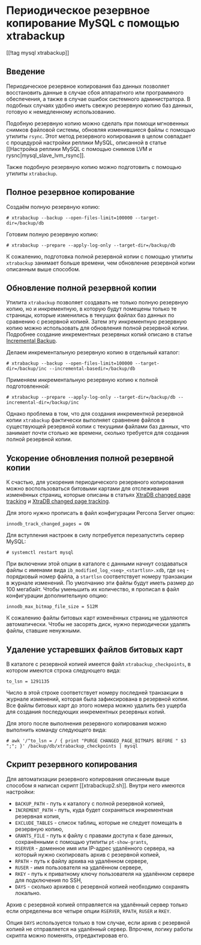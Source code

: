 Периодическое резервное копирование MySQL с помощью xtrabackup
==============================================================

[[!tag mysql xtrabackup]]

Введение
--------

Периодическое резервное копирования баз данных позволяет восстановить данные в случае сбоя аппаратного или программного обеспечения, а также в случае ошибок системного администратора. В подобных случаях удобно иметь свежую резервную копию баз данных, готовую к немедленному использованию.

Подобную резервную копию можно сделать при помощи мгновенных снимков файловой системы, обновляя изменившиеся файлы с помощью утилиты `rsync`. Этот метод резервного копирования в целом совпадает с процедурой настройки реплики MySQL, описанной в статье [[Настройка реплики MySQL с помощью снимков LVM и rysnc|mysql_slave_lvm_rsync]].

Также подобную резервную копию можно подготовить с помощью утилиты `xtrabackup`. 

Полное резервное копирование
----------------------------

Создаём полную резервную копию:

    # xtrabackup --backup --open-files-limit=100000 --target-dir=/backup/db

Готовим полную резервную копию:

    # xtrabackup --prepare --apply-log-only --target-dir=/backup/db

К сожалению, подготовка полной резервной копии с помощью утилиты `xtrabackup` занимает больше времени, чем обновление резервной копии описанным выше способом.

Обновление полной резервной копии
---------------------------------

Утилита `xtrabackup` позволяет создавать не только полную резервную копию, но и инкрементную, в которую будут помещены только те страницы, которые изменились в текущих файлах баз данных по сравнению с резервной копией. Затем эту инкрементную резервную копию можно использовать для обновления полной резервной копии. Подробнее создание инкрементных резервных копий описано в статье [Incremental Backup](https://docs.percona.com/percona-xtrabackup/2.4/backup_scenarios/incremental_backup.html).

Делаем инкрементальную резервную копию в отдельный каталог:

    # xtrabackup --backup --open-files-limit=100000 --target-dir=/backup/inc --incremental-basedir=/backup/db

Применяем инкрементальную резервную копию к полной подготовленной:

    # xtrabackup --prepare --apply-log-only --target-dir=/backup/db --incremental-dir=/backup/inc

Однако проблема в том, что для создания инкрементной резервной копии `xtrabackup` фактически выполняет сравнение файлов в существующей резервной копии с текущими файлами баз данных, что занимает почти столько же времени, сколько требуется для создания полной резервной копии.

Ускорение обновления полной резервной копии
-------------------------------------------

К счастью, для ускорения периодического резервного копирования можно воспользоваться битовыми картами для отслеживания изменённых страниц, которые описаны в статьях [XtraDB changed page tracking](https://www.percona.com/doc/percona-server/5.6/management/changed_page_tracking.html) и [XtraDB changed page tracking](https://docs.percona.com/percona-server/5.7/management/changed_page_tracking.html).

Для этого нужно прописать в файл конфигурации Percona Server опцию:

    innodb_track_changed_pages = ON

Для вступления настроек в силу потребуется перезапустить сервер MySQL:

    # systemctl restart mysql

При включении этой опции в каталоге с данными начнут создаваться файлы с именами вида `ib_modified_log_<seq>_<startlsn>.xdb`, где `seq` - порядковый номер файла, а `startlsn` соответствует номеру транзакции в журнале изменений. По умолчанию эти файлы будут иметь размер до 100 мегабайт. Чтобы уменьшить их количество, я прописал в файл конфигурации дополнительную опцию:

    innodb_max_bitmap_file_size = 512M

К сожалению файлы битовых карт изменённых страниц не удаляются автоматически. Чтобы не засорять диск, нужно периодически удалять файлы, ставшие ненужными.

Удаление устаревших файлов битовых карт
---------------------------------------

В каталоге с резервной копией имеется файл `xtrabackup_checkpoints`, в котором имеются строка следующего вида:

    to_lsn = 1291135

Число в этой строке соответствует номеру последней транзакции в журнале изменений, которая была зафиксирована в резервной копии. Все файлы битовых карт до этого номера можно удалить без ущерба для создания последующих инкрементных резервных копий.

Для этого после выполнения резервного копирования можно выполнить команду следующего вида:

    # awk '/^to_lsn = / { print "PURGE CHANGED_PAGE_BITMAPS BEFORE " $3 ";"; }' /backup/db/xtrabackup_checkpoints | mysql

Скрипт резервного копирования
-----------------------------

Для автоматизации резервного копирования описанным выше способом я написал скрипт [[xtrabackup2.sh]]. Внутри него имеются настройки:

* `BACKUP_PATH` - путь к каталогу с полной резервной копией,
* `INCREMENT_PATH` - путь, куда будет сохраняться инкрементная резервная копия,
* `EXCLUDE_TABLES` - список таблиц, которые не следует помещать в резервную копию,
* `GRANTS_FILE` - путь к файлу с правами доступа к базе данных, сохранёнными с помощью утилиты `pt-show-grants`,
* `RSERVER` - доменное имя или IP-адрес удалённого сервера, на который нужно скопировать архив с резервной копией,
* `RPATH` - путь к файлу архива на удалённом сервере,
* `RUSER` - имя пользователя на удалённом сервере,
* `RKEY` - путь к приватному ключу пользователя на удалённом сервере для подключения по SSH,
* `DAYS` - сколько архивов с резервной копией необходимо сохранять локально.

Архив с резервной копией отправляется на удалённый сервер только если определены все четыре опции `RSERVER`, `RPATH`, `RUSER` и `RKEY`.

Опция `DAYS` используется только в том случае, если архив с резервной копией не отправляется на удалённый сервер. Впрочем, логику работы скрипта можно поменять, отредактировав его.
